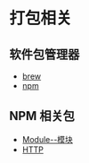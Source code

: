 # 打包相关



## 软件包管理器

- [brew](brew.md)
- [npm](npm.md)


## NPM 相关包

- [Module--模块](../../tree/master/服务器/Nodejs/Module--模块.md)
- [HTTP](../../tree/master/服务器/Nodejs/HTTP.md)